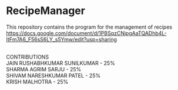 # RecipeManager
This repository contains the program for the management of recipes
<br>
<a>https://docs.google.com/document/d/1PBSqzCNjpgAaTQADhb4L-ItFm7A6_F56sS6LY_s5Ymw/edit?usp=sharing</a>

<br>
CONTRIBUTIONS
<br>
JAIN RUSHABHKUMAR SUNILKUMAR - 25%
<br>
SHARMA AGRIM SARJU - 25%
<br>
SHIVAM NARESHKUMAR PATEL - 25%
<br>
KRISH MALHOTRA - 25%
